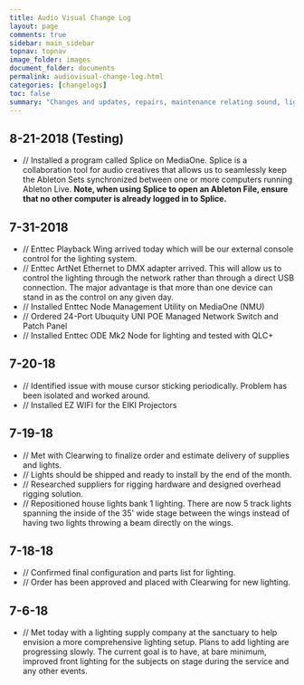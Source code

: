 ```yaml
---
title: Audio Visual Change Log
layout: page
comments: true
sidebar: main_sidebar
topnav: topnav
image_folder: images
document_folder: documents
permalink: audiovisual-change-log.html
categories: [changelogs]
toc: false
summary: "Changes and updates, repairs, maintenance relating sound, lights, media, and stage."
---
```


## 8-21-2018 (Testing)

-	// Installed a program called Splice on MediaOne.  Splice is a collaboration tool for audio creatives that allows us to seamlessly keep the Ableton Sets synchronized between one or more computers running Ableton Live.  **Note, when using Splice to open an Ableton File, ensure that no other computer is already logged in to Splice.**

## 7-31-2018

-	// Enttec Playback Wing arrived today which will be our external console control for the lighting system.
-	// Enttec ArtNet Ethernet to DMX adapter arrived.  This will allow us to control the lighting through the network rather than through a direct USB connection.  The major advantage is that more than one device can stand in as the control on any given day.
-	// Installed Enttec Node Management Utility on MediaOne (NMU)
-	// Ordered 24-Port Ubuquity UNI POE Managed Network Switch and Patch Panel
-	// Installed Enttec ODE Mk2 Node for lighting and tested with QLC+

## 7-20-18

-	//  Identified issue with mouse cursor sticking periodically.  Problem has been isolated and worked around.
-	//	Installed EZ WIFI for the EIKI Projectors

## 7-19-18

-	//  Met with Clearwing to finalize order and estimate delivery of supplies and lights.
-	//  Lights should be shipped and ready to install by the end of the month.
-	//  Researched suppliers for rigging hardware and designed overhead rigging solution.
-	//  Repositioned house lights bank 1 lighting.  There are now 5 track lights spanning the inside of the 35' wide stage between the wings instead of having two lights throwing a beam directly on the wings.

## 7-18-18

-	//  Confirmed final configuration and parts list for lighting.
-	//  Order has been approved and placed with Clearwing for new lighting.

## 7-6-18

-	//  Met today with a lighting supply company at the sanctuary to help envision a more comprehensive lighting setup.  Plans to add lighting are progressing slowly.  The current goal is to have, at bare minimum, improved front lighting for the subjects on stage during the service and any other events.